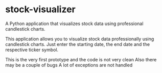 # stock-visualizer
A Python application that visualizes stock data using professional candlestick charts.

This application allows you to visualize stock data professionally using candlestick charts. Just enter the starting date, the end date and the respective ticker symbol.

This is the very first prototype and the code is not very clean
Also there may be a couple of bugs
A lot of exceptions are not handled
